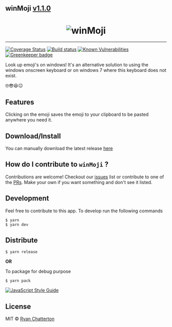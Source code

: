 ## winMoji  [v1.1.0](https://github.com/ryanSN/winmoji/releases)

<div align="center">
  <h1>
    <img src="https://github.com/ryanSN/winmoji/blob/master/winMoji.gif" alt="winMoji" title="winMoji" />
  </h1>
</div>

---
[![Coverage Status](https://coveralls.io/repos/github/ryanSN/winmoji/badge.svg)](https://coveralls.io/github/ryanSN/winmoji)
[![Build status](https://ci.appveyor.com/api/projects/status/jb7laepqr55yy8gc?svg=true)](https://ci.appveyor.com/project/ryanSN/winmoji)
[![Known Vulnerabilities](https://snyk.io/test/github/ryanSN/winmoji/badge.svg)](https://snyk.io/test/github/ryanSN/winmoji)
[![Greenkeeper badge](https://badges.greenkeeper.io/ryanSN/winmoji.svg)](https://greenkeeper.io/)

Look up emoji's on windows! It's an alternative solution to using the windows onscreen keyboard or on windows 7 where this keyboard does not exist.

🤓😎😆😐


## Features
Clicking on the emoji saves the emoji to your clipboard to be pasted anywhere you need it.

## Download/Install
You can manually download the latest release [here](https://github.com/ryanSN/winmoji/releases)


## How do I contribute to `winMoji` ?

Contributions are welcome! Checkout our [issues](https://github.com/ryansn/winMoji/issues) list or contribute to one of the [PRs](https://github.com/ryansn/winMoji/pulls).
Make your own if you want something and don't see it listed.

## Development

Feel free to contribute to this app. To develop run the following commands

```
$ yarn
$ yarn dev
```

## Distribute

```
$ yarn release
```
**OR**

 To package for debug purpose
 ```
 $ yarn pack
 ```

 [![JavaScript Style Guide](https://cdn.rawgit.com/feross/standard/master/badge.svg)](https://github.com/feross/standard)

 ## License

 MIT © [Ryan Chatterton](./LICENSE)
